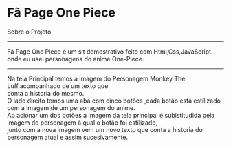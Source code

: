 <h1>Fã Page One Piece</h1>
<string>Sobre o Projeto</string>
<hr>
<p>Fã Page One Piece é um  sit demostrativo feito com <string>Html,Css,JavaScript.</string>
onde eu usei personagens do anime One-Piece.</p>
<hr>
<p>Na tela Principal temos a imagem do Personagem <string>Monkey The Luff</string>,acompanhado de um texto que <br>
conta a historia do mesmo.<br>
O lado direito temos uma aba com cinco botões ,cada botão está estilizado com a imagem de um personagem do anime.<br>
Ao acionar um dos botões a imagem da tela principal é subistitudida pela imagem do personagem à qual o botão foi estilizado,<br>
junto com a nova imagem vem um novo texto que conta a historia do personagem atual e assim sucesivamente.</p>




